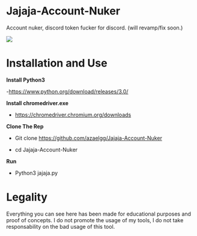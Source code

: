 # Jajaja-Account-Nuker
Account nuker, discord token fucker for discord. (will revamp/fix soon.)

![](https://github.com/xanthe1337/Jajaja-Account-Nuker/blob/master/images/W4VcGw.png?raw=true)

# Installation and Use 
__Install Python3__
 
 -https://www.python.org/download/releases/3.0/

__Install chromedriver.exe__
 
 - https://chromedriver.chromium.org/downloads

__Clone The Rep__
  
  - Git clone https://github.com/azaelgg/Jajaja-Account-Nuker
  
  - cd Jajaja-Account-Nuker

__Run__
  - Python3 jajaja.py
  
# Legality

Everything you can see here has been made for educational purposes and proof of concepts. I do not promote the usage of my tools, I do not take responsability on the bad usage of this tool.
